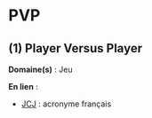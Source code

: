 # PVP

## (1) Player Versus Player

**Domaine(s)** : Jeu

**En lien** :

+ [JCJ](../J/jcj.md) : acronyme français
